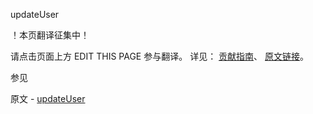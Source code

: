  updateUser

 ！本页翻译征集中！

请点击页面上方 EDIT THIS PAGE 参与翻译。
详见：
[贡献指南]( https://github.com/whaleal/MongoDB-Manual-zh/blob/master/CONTRIBUTING.md )、
[原文链接](  https://docs.mongodb.com/manual/reference/command/updateUser/  )。

 参见

原文 - [updateUser]( https://docs.mongodb.com/manual/reference/command/updateUser/ )

